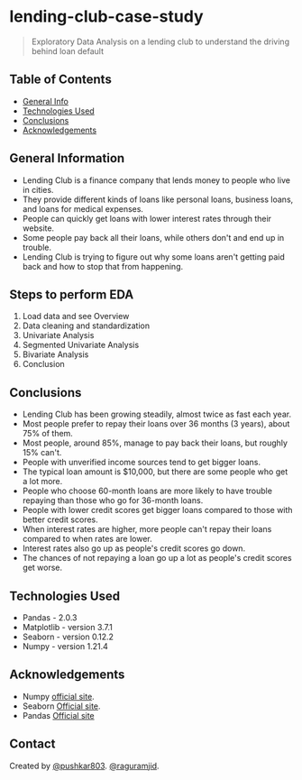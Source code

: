 # lending-club-case-study

> Exploratory Data Analysis on a lending club to understand the driving behind loan default

## Table of Contents

- [General Info](#general-information)
- [Technologies Used](#technologies-used)
- [Conclusions](#conclusions)
- [Acknowledgements](#acknowledgements)

<!-- You can include any other section that is pertinent to your problem -->

## General Information

- Lending Club is a finance company that lends money to people who live in cities.
- They provide different kinds of loans like personal loans, business loans, and loans for medical expenses.
- People can quickly get loans with lower interest rates through their website.
- Some people pay back all their loans, while others don't and end up in trouble.
- Lending Club is trying to figure out why some loans aren't getting paid back and how to stop that from happening.

<!-- You don't have to answer all the questions - just the ones relevant to your project. -->

## Steps to perform EDA

1. Load data and see Overview
2. Data cleaning and standardization
3. Univariate Analysis
4. Segmented Univariate Analysis
5. Bivariate Analysis
6. Conclusion

## Conclusions

- Lending Club has been growing steadily, almost twice as fast each year.
- Most people prefer to repay their loans over 36 months (3 years), about 75% of them.
- Most people, around 85%, manage to pay back their loans, but roughly 15% can't.
- People with unverified income sources tend to get bigger loans.
- The typical loan amount is $10,000, but there are some people who get a lot more.
- People who choose 60-month loans are more likely to have trouble repaying than those who go for 36-month loans.
- People with lower credit scores get bigger loans compared to those with better credit scores.
- When interest rates are higher, more people can't repay their loans compared to when rates are lower.
- Interest rates also go up as people's credit scores go down.
- The chances of not repaying a loan go up a lot as people's credit scores get worse.

## Technologies Used

- Pandas - 2.0.3
- Matplotlib - version 3.7.1
- Seaborn - version 0.12.2
- Numpy - version 1.21.4

## Acknowledgements

- Numpy [official site](https://pypi.org/project/numpy/).
- Seaborn [Official site](https://seaborn.pydata.org/).
- Pandas [Official site](https://pandas.pydata.org/)

## Contact

Created by
[@pushkar803](https://github.com/pushkar803).
[@raguramjid](https://github.com/raguramjid).

<!-- Optional -->
<!-- ## License -->
<!-- This project is open source and available under the [... License](). -->

<!-- You don't have to include all sections - just the one's relevant to your project -->
